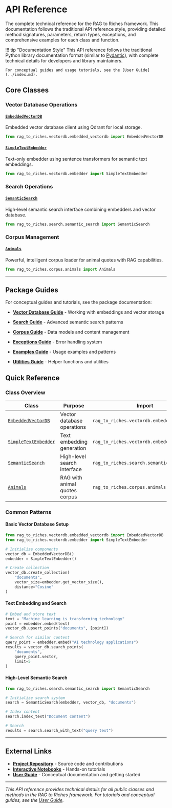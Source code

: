 # API Reference

The complete technical reference for the RAG to Riches framework. This documentation follows the traditional API reference style, providing detailed method signatures, parameters, return types, exceptions, and comprehensive examples for each class and function.

!!! tip "Documentation Style"
    This API reference follows the traditional Python library documentation format (similar to [Pydantic](https://docs.pydantic.dev/latest/api/base_model/)), with complete technical details for developers and library maintainers.

    For conceptual guides and usage tutorials, see the [User Guide](../index.md).

## Core Classes

### Vector Database Operations

#### [`EmbeddedVectorDB`](embedded_vectordb.md)
Embedded vector database client using Qdrant for local storage.

```python
from rag_to_riches.vectordb.embedded_vectordb import EmbeddedVectorDB
```

#### [`SimpleTextEmbedder`](simple_text_embedder.md)  
Text-only embedder using sentence transformers for semantic text embeddings.

```python
from rag_to_riches.vectordb.embedder import SimpleTextEmbedder
```

### Search Operations

#### [`SemanticSearch`](semantic_search.md)
High-level semantic search interface combining embedders and vector database.

```python
from rag_to_riches.search.semantic_search import SemanticSearch
```

### Corpus Management

#### [`Animals`](animals.md)
Powerful, intelligent corpus loader for animal quotes with RAG capabilities.

```python
from rag_to_riches.corpus.animals import Animals
```

---

## Package Guides

For conceptual guides and tutorials, see the package documentation:

- **[Vector Database Guide](../vectordb/index.md)** - Working with embeddings and vector storage
- **[Search Guide](../search/index.md)** - Advanced semantic search patterns

- **[Corpus Guide](../corpus/index.md)** - Data models and content management
- **[Exceptions Guide](../exceptions/index.md)** - Error handling system
- **[Examples Guide](../examples/index.md)** - Usage examples and patterns
- **[Utilities Guide](../utils/index.md)** - Helper functions and utilities

## Quick Reference

### Class Overview

| Class | Purpose | Import |
|-------|---------|---------|
| [`EmbeddedVectorDB`](embedded_vectordb.md) | Vector database operations | `rag_to_riches.vectordb.embedded_vectordb` |
| [`SimpleTextEmbedder`](simple_text_embedder.md) | Text embedding generation | `rag_to_riches.vectordb.embedder` |
| [`SemanticSearch`](semantic_search.md) | High-level search interface | `rag_to_riches.search.semantic_search` |
| [`Animals`](animals.md) | RAG with animal quotes corpus | `rag_to_riches.corpus.animals` |

### Common Patterns

#### Basic Vector Database Setup
```python
from rag_to_riches.vectordb.embedded_vectordb import EmbeddedVectorDB
from rag_to_riches.vectordb.embedder import SimpleTextEmbedder

# Initialize components
vector_db = EmbeddedVectorDB()
embedder = SimpleTextEmbedder()

# Create collection
vector_db.create_collection(
    "documents", 
    vector_size=embedder.get_vector_size(),
    distance="Cosine"
)
```

#### Text Embedding and Search
```python
# Embed and store text
text = "Machine learning is transforming technology"
point = embedder.embed(text)
vector_db.upsert_points("documents", [point])

# Search for similar content
query_point = embedder.embed("AI technology applications")
results = vector_db.search_points(
    "documents", 
    query_point.vector, 
    limit=5
)
```

#### High-Level Semantic Search
```python
from rag_to_riches.search.semantic_search import SemanticSearch

# Initialize search system
search = SemanticSearch(embedder, vector_db, "documents")

# Index content
search.index_text("Document content")

# Search
results = search.search_with_text("query text")
```

---

## External Links

- **[Project Repository](https://github.com/asifqamar/rag_to_riches)** - Source code and contributions
- **[Interactive Notebooks](../notebooks/examples/index.md)** - Hands-on tutorials
- **[User Guide](../index.md)** - Conceptual documentation and getting started

---

*This API reference provides technical details for all public classes and methods in the RAG to Riches framework. For tutorials and conceptual guides, see the [User Guide](../index.md).* 